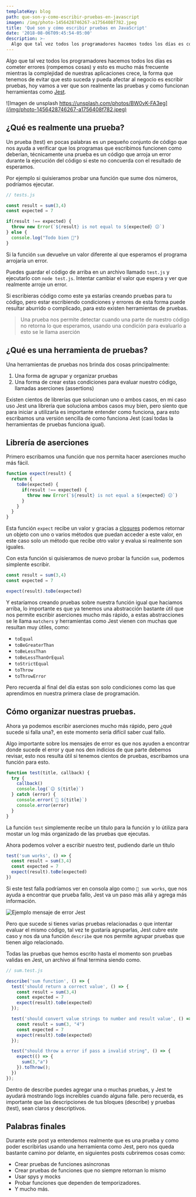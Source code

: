 ```yaml
---
templateKey: blog
path: que-son-y-como-escribir-pruebas-en-javascript
imagen: /img/photo-1456428746267-a1756408f782.jpeg
title: 'Qué son y cómo escribir pruebas en JavaScript'
date: '2018-08-06T09:45:54-05:00'
description: >-
  Algo que tal vez todos los programadores hacemos todos los días es cometer errores (romper cosas) y esto es mucho más frecuente mientras la complejidad de nuestras aplicaciones crece, la forma que tenemos de evitar que esto suceda y pueda afectar al negocio es escribir pruebas
---
```

Algo que tal vez todos los programadores hacemos todos los días es cometer errores (rompemos cosas) y esto es mucho más frecuente mientras la complejidad de nuestras aplicaciones crece, la forma que tenemos de evitar que esto suceda y pueda afectar al negocio es escribir pruebas, hoy vamos a ver que son realmente las pruebas y como funcionan herramientas como [Jest](http://jestjs.io/).

![Imagen de unsplash https://unsplash.com/photos/BW0vK-FA3eg](/img/photo-1456428746267-a1756408f782.jpeg)

## ¿Qué es realmente una prueba?

Un prueba (test) en pocas palabras es un pequeño conjunto de código que nos ayuda a verificar que los programas que escribimos funcionen como deberían, técnicamente una prueba es un código que arroja un error durante la ejecución del código si este no concuerda con el resultado de esperamos.

Por ejemplo si quisieramos probar una función que sume dos números, podríamos ejecutar.

```js
// tests.js

const result = sum(3,4)
const expected = 7

if(result !== expected) {
  throw new Error(`${result} is not equal to ${expected} 😕`)
} else {
  console.log("Todo bien 🌈")
}
```

Si la función `sum` devuelve un valor diferente al que esperamos el programa arrojaría un error. 

Puedes guardar el código de arriba en un archivo llamado `test.js` y ejecutarlo con `node test.js`. Intentar cambiar el valor que espera y ver que realmente arroje un error.

Si escribieras código como este ya estarías creando pruebas para tu código, pero estar escribiendo condiciones y errores de esta forma puede resultar aburrido o complicado, para esto existen herramientas de pruebas.

> Una prueba nos permite detectar cuando una parte de nuestro código no retorna lo que esperamos, usando una condición para evaluarlo a esto se le llama aserción

## ¿Qué es una herramienta de pruebas?

Una herramientas de pruebas nos brinda dos cosas principalmente:

1. Una forma de agrupar y organizar pruebas
2. Una forma de crear estas condiciones para evaluar nuestro código, llamadas aserciones (assertions)

Existen cientos de librerías que solucionan uno o ambos casos, en mi caso uso Jest una librería que soluciona ambos casos muy bien, pero siento que para iniciar a utilizarla es importante entender como funciona, para esto escribamos una versión sencilla de como funciona Jest (casí todas la herramientas de pruebas funciona igual).

## Librería de aserciones 

Primero escribamos una función que nos permita hacer aserciones mucho más fácil.

```js
function expect(result) {
  return {
    toBe(expected) {
      if(result !== expected) {
        throw new Error(`${result} is not equal a ${expected} 😕`)
      }
    }
  }
}
```

Esta función `expect` recibe un valor y gracias a [closures](/entendiendo-closures-en-javascript) podemos retornar un objeto con uno o varios métodos que puedan acceder a este valor, en este caso solo un método que recibe otro valor y evalua si realmente son iguales.

Con esta función si quisieramos de nuevo probar la función `sum`, podemos simplente escribir.

```js
const result = sum(3,4)
const expected = 7

expect(result).toBe(expected)
```

Y estaríamos creando pruebas sobre nuestra función igual que haciamos arriba, lo importante es que ya tenemos una abstracción bastante útil que nos permite escribir aserciones mucho más rápido, a estas abstracciones se le llama `matchers` y herramientas como Jest vienen con muchas que resultan muy útiles, como: 

* `toEqual`
* `toBeGreaterThan`
* `toBeLessThan`
* `toBeLessThanOrEqual`
* `toStrictEqual`
* `toThrow`
* `toThrowError`

Pero recuerda al final del día estas son solo condiciones como las que aprendimos en nuestra primera clase de programación.

## Cómo organizar nuestras pruebas.

Ahora ya podemos escribir aserciones mucho más rápido, pero ¿qué sucede si falla una?, en este momento sería difícil saber cual fallo. 

Algo importante sobre los mensajes de error es que nos ayuden a encontrar donde sucede el error y que nos den indicios de que parte debemos revisar, esto nos resulta útil si tenemos cientos de pruebas, escribamos una función para esto.

```js
function test(title, callback) {
  try {
    callback()
    console.log(`😉 ${title}`)
  } catch (error) {
    console.error(`🙁 ${title}`)
    console.error(error)
  }
}
```

La función `test` simplemente recibe un titulo para la función y lo útiliza para mostar un log más organizado de las pruebas que ejecutas.

Ahora podemos volver a escribir nuestro test, pudiendo darle un titulo

```js
test('sum works', () => {
  const result = sum(3,4)
  const expected = 7
  expect(result).toBe(expected)
})
```

Si este test falla podríamos ver en consola algo como `🙁 sum works`, que nos ayuda a encontrar que prueba fallo, Jest va un paso más allá y agrega más información.

![Ejemplo mensaje de error Jest](/img/jest_error.png)

Pero que sucede si tienes varias pruebas relacionadas o que intentar evaluar el mismo código, tal vez te gustaría agruparlas, Jest cubre este caso y nos da una función `describe` que nos permite agrupar pruebas que tienen algo relacionado.

Todas las pruebas que hemos escrito hasta el momento son pruebas validas en Jest, un archivo al final termina siendo como.

```js
// sum.test.js

describe('sum function', () => {
  test('should return a correct value', () => {
    const result = sum(3,4)
    const expected = 7
    expect(result).toBe(expected)
  });

  test('should convert value strings to number and result value', () => {
    const result = sum(3, "4")
    const expected = 7
    expect(result).toBe(expected)
  });

  test("should throw a error if pass a invalid string", () => {
    expect(() => {
      sum(3,"a")
    }).toThrow();
  })
});
```

Dentro de describe puedes agregar una o muchas pruebas, y Jest te ayudará mostrando logs increíbles cuando alguna falle. pero recuerda, es importante que las descripciones de tus bloques (describe) y pruebas (test), sean claros y descriptivos.

## Palabras finales

Durante este post ya entendemos realmente que es una prueba y como poder escribirlas usando una herramienta como Jest, pero nos queda bastante camino por delante, en siguientes posts cubriremos cosas como:

* Crear pruebas de funciones asincronas
* Crear pruebas de funciones que no siempre retornan lo mismo
* Usar spys y mocks
* Probar funciones que dependen de temporizadores.
* Y mucho más.

